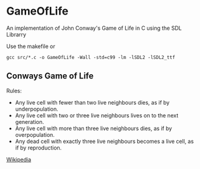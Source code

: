 # GameOfLife
An implementation of John Conway's Game of Life in C using the SDL Librarry

Use the makefile or
```
gcc src/*.c -o GameOfLife -Wall -std=c99 -lm -lSDL2 -lSDL2_ttf
```
## Conways Game of Life
Rules:
<ul>
   <li>Any live cell with fewer than two live neighbours dies, as if by underpopulation.</li>
   <li>Any live cell with two or three live neighbours lives on to the next generation.</li>   
   <li>Any live cell with more than three live neighbours dies, as if by overpopulation.</li>
   <li>Any dead cell with exactly three live neighbours becomes a live cell, as if by reproduction.</li>
</ul>
<a href="https://en.wikipedia.org/wiki/Conway%27s_Game_of_Life">Wikipedia<a>
